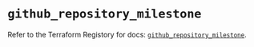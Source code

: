 # `github_repository_milestone`

Refer to the Terraform Registory for docs: [`github_repository_milestone`](https://registry.terraform.io/providers/integrations/github/5.24.0/docs/resources/repository_milestone).
